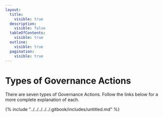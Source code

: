 ```yaml
---
layout:
  title:
    visible: true
  description:
    visible: false
  tableOfContents:
    visible: true
  outline:
    visible: true
  pagination:
    visible: true
---
```


# Types of Governance Actions

There are seven types of Governance Actions. Follow the links below for a more complete explanation of each.

{% include "../../../../../.gitbook/includes/untitled.md" %}

